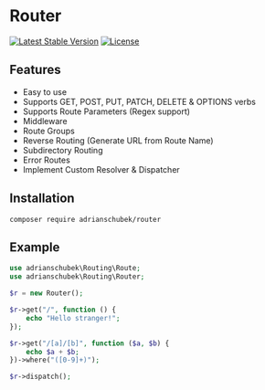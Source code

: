 # Router
[![Latest Stable Version](https://poser.pugx.org/adrianschubek/router/v)](//packagist.org/packages/adrianschubek/router)
[![License](https://poser.pugx.org/adrianschubek/router/license)](//packagist.org/packages/adrianschubek/router)

## Features
  - Easy to use
  - Supports GET, POST, PUT, PATCH, DELETE & OPTIONS verbs
  - Supports Route Parameters (Regex support)
  - Middleware
  - Route Groups
  - Reverse Routing (Generate URL from Route Name)
  - Subdirectory Routing
  - Error Routes
  - Implement Custom Resolver & Dispatcher
## Installation
```
composer require adrianschubek/router
```
## Example
```php
use adrianschubek\Routing\Route;
use adrianschubek\Routing\Router;

$r = new Router();

$r->get("/", function () {
    echo "Hello stranger!";
});

$r->get("/[a]/[b]", function ($a, $b) {
    echo $a + $b;
})->where("([0-9]+)");

$r->dispatch();
```
